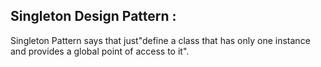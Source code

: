 ## Singleton Design Pattern :

Singleton Pattern says that just"define a class that has only one instance and provides a global point of access to it".

